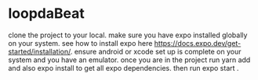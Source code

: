 # loopdaBeat

clone the project to your local.
make sure you have expo installed globally on your system.
see how to install expo here https://docs.expo.dev/get-started/installation/.
ensure android or xcode set up is complete on your system and you have an emulator.
once you are in the project run yarn add and also expo install to get all expo dependencies.
then run expo start .
